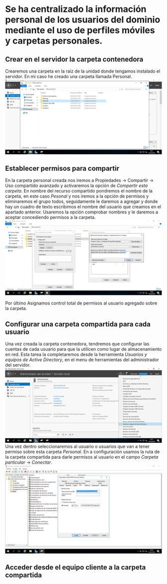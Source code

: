 # Se ha centralizado la información personal de los usuarios del dominio mediante el uso de perfiles móviles y carpetas personales.   
## Crear en el servidor la carpeta contenedora
Crearemos una carpeta en la raíz de la unidad donde tengamos instalado el servidor. En mi caso he creado una carpeta llamada Personal.
![alt text](https://github.com/raframmed/administracion_de_dominios/blob/master/assets/images/c/carpeta_personal.png "Crear carpeta en la raiz")

## Establecer permisos para compartir
En la carpeta personal creada nos iremos a Propiedades -> Compartir -> Uso compartido avanzado y activaremos la opción de 
*Compartir esta carpeta*. En nombre del recurso compartido pondremos el nombre de la carpeta, en este caso *Pesonal* y nos iremos a 
la opción de permisos y eliminaremos el grupo todos, seguidamente le daremos a agregar y donde hay un cuadro de texto escribimos el nombre del usuario que creamos en el apartado anterior. Usaremos la opción comprobar nombres y le daremos a aceptar concediendo permisos a la carpeta.
![alt text](https://github.com/raframmed/administracion_de_dominios/blob/master/assets/images/c/permisos_personal.png "Permisos carpeta compartida")   
   
Por último Asignamos control total de permisos al usuario agregado sobre la carpeta.
## Configurar una carpeta compartida para cada usuario
Una vez creada la carpeta contenedora, tendremos que configurar las cuentas de cada usuario para que la utilicen como lugar de almacenamiento en red. Esta tarea la completaremos desde la herramienta *Usuarios y equipos de Active Directory*, en el menu de herramientas del administrador del servidor.
![alt text](https://github.com/raframmed/administracion_de_dominios/blob/master/assets/images/c/compartida1.png "ajustes para permisos.") 
Una vez dentro seleccionaremos al usuario o usuarios que van a tener permiso sobre esta carpeta *Personal*. En a configuración usamos la ruta de la carpeta compartida para darle permisos al usuario en el campo *Carpeta particular* -> *Conectar*.
![alt text](https://github.com/raframmed/administracion_de_dominios/blob/master/assets/images/c/compartida2.png "permisos de conexion.") 

## Acceder desde el equipo cliente a la carpeta compartida

